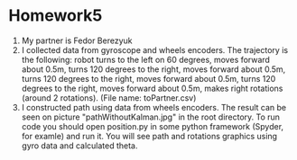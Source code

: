 # Homework5
1. My partner is Fedor Berezyuk
2. I collected data from gyroscope and wheels encoders. The trajectory is the following: robot turns to the left on 60 degrees, moves forward about 0.5m, turns 120 degrees to the right, moves forward about 0.5m, turns 120 degrees to the right, moves forward about 0.5m, turns 120 degrees to the right, moves forward about 0.5m, makes right rotations (around 2 rotations). (File name: toPartner.csv)
3. I constructed path using data from wheels encoders. The result can be seen on picture "pathWithoutKalman.jpg" in the root directory. To run code you should open position.py in some python framework (Spyder, for examle) and run it. You will see path and rotations graphics using gyro data and calculated theta.
